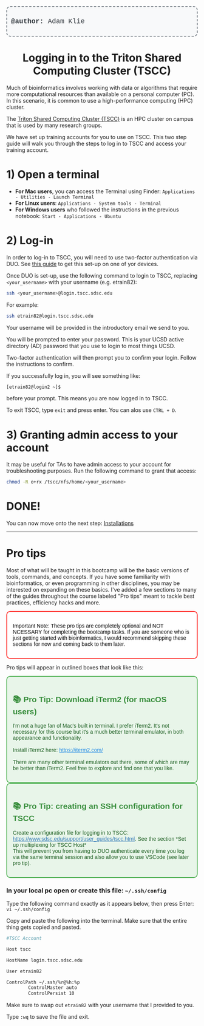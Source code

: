 <div style="border: 2px dashed #6c757d; padding: 10px; border-radius: 10px; background-color: #f8f9fa; text-align: left; margin-bottom: 20px;">
  <p style="font-size: 18px; color: #343a40; font-family: 'Courier New', Courier, monospace;">
    <strong>@author:</strong> Adam Klie
  </p>
</div>

# <div align="center"><b>Logging in to the Triton Shared Computing Cluster (TSCC)</b></div>

Much of bioinformatics involves working with data or algorithms that require more computational resources than available on a personal computer (PC). In this scenario, it is common to use a high-performance computing (HPC) cluster. 

The [Triton Shared Computing Cluster (TSCC)](https://www.sdsc.edu/support/user_guides/tscc.html) is an HPC cluster on campus that is used by many research groups. 


We have set up training accounts for you to use on TSCC. This two step guide will walk you through the steps to log in to TSCC and access your training account.

# 1) Open a terminal

- **For Mac users**, you can access the Terminal using Finder: `Applications - Utilities - Launch Terminal`
- **For Linux users**: `Applications - System tools - Terminal`
- **For Windows users** who followed the instructions in the previous notebook: `Start - Applications - Ubuntu`

# 2) Log-in

In order to log-in to TSCC, you will need to use two-factor authentication via DUO. See [this guide](https://support.ucsd.edu/services?id=kb_article_view&sys_kb_id=dba41d798776d11c947a0fa8cebb3527&sysparm_article=KB0020168) to get this set-up on one of yor devices.

Once DUO is set-up, use the following command to login to TSCC, replacing `<your_username>` with your username (e.g. etrain82): 
```bash
ssh <your_username>@login.tscc.sdsc.edu
```

For example:
```bash
ssh etrain82@login.tscc.sdsc.edu
```

Your username will be provided in the introductory email we send to you.

You will be prompted to enter your password. This is your UCSD active directory (AD) password that you use to login to most things UCSD.

Two-factor authentication will then prompt you to confirm your login. Follow the instructions to confirm.

If you successfully log in, you will see something like:
```bash
[etrain82@login2 ~]$
```
before your prompt. This means you are now logged in to TSCC.

To exit TSCC, type `exit` and press enter. You can alos use `CTRL + D`.

# 3) Granting admin access to your account

It may be useful for TAs to have admin access to your account for troubleshooting purposes. Run the following command to grant that access:
```bash
chmod -R o+rx /tscc/nfs/home/<your_username>

```
# DONE!
You can now move onto the next step: [Installations](3_Installations.md)

---

# Pro tips

Most of what will be taught in this bootcamp will be the basic versions of tools, commands, and concepts. If you have some familiarity with bioinformatics, or even programming in other disciplines, you may be interested on expanding on these basics. I've added a few sections to many of the guides throughout the course labeled "Pro tips" meant to tackle best practices, efficiency hacks and more.

<div style="border: 2px solid #ff211d; padding: 15px; border-radius: 10px; background-color: #ffffff;">
  <p style="color: #000000; font-family: Arial, sans-serif;">
    Important Note: These pro tips are completely optional and NOT NCESSARY for completing the bootcamp tasks. If you are someone who is just getting started with bioinformatics, I would recommend skipping these sections for now and coming back to them later.
  </p>
</div>

Pro tips will appear in outlined boxes that look like this:

<div style="border: 2px solid #4CAF50; padding: 15px; border-radius: 10px; background-color: #e8f5e9;">
  <h2 style="color: #388E3C; font-family: Arial, sans-serif;">
    &#128218; Pro Tip: Download iTerm2 (for macOS users)
  </h2>
  <p style="color: #1B5E20; font-family: Arial, sans-serif;">
    I'm not a huge fan of Mac's built in terminal. I prefer iTerm2. It's not necessary for this course but it's a much better terminal emulator, in both appearance and functionality.<br><br>
    Install iTerm2 here: <a href="https://iterm2.com/" style="color: #1E88E5;">https://iterm2.com/</a><br><br>
    There are many other terminal emulators out there, some of which are may be better than iTerm2. Feel free to explore and find one that you like.
  </p>
</div>


<div style="border: 2px solid #4CAF50; padding: 15px; border-radius: 10px; background-color: #e8f5e9;">
  <h2 style="color: #388E3C; font-family: Arial, sans-serif;">
    &#128218; Pro Tip: creating an SSH configuration for TSCC
  </h2>
  <p style="color: #1B5E20; font-family: Arial, sans-serif;">
    Create a configuration file for logging in to TSCC: <a href="https://www.sdsc.edu/support/user_guides/tscc.html" style="color: #337ab7;">https://www.sdsc.edu/support/user_guides/tscc.html</a>. See the section *Set up multiplexing for TSCC Host*<br>
    This will prevent you from having to DUO authenticate every time you log via the same terminal session and also allow you to use VSCode (see later pro tip).
  </p>
</div>

### In your local pc open or create this file: `~/.ssh/config`

Type the following command exactly as it appears below, then press Enter: `vi ~/.ssh/config`

Copy and paste the following into the terminal. Make sure that the entire thing gets copied and pasted.
```bash
#TSCC Account  

Host tscc

HostName login.tscc.sdsc.edu  

User etrain82

ControlPath ~/.ssh/%r@%h:%p  
        ControlMaster auto  
        ControlPersist 10  
```
Make sure to swap out `etrain82` with your username that I provided to you.

Type `:wq` to save the file and exit.
